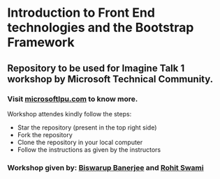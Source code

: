 # Introduction to Front End technologies and the Bootstrap Framework
## Repository to be used for Imagine Talk 1 workshop by Microsoft Technical Community.
### Visit <a href = "www.microsoftlpu.com">microsoftlpu.com</a> to know more.

 Workshop attendes kindly follow the steps:
 
 <ul>
 <li>Star the repository (present in the top right side)</li>
 <li>Fork the repository</li>
 <li>Clone the repository in your local computer</li>
 <li>Follow the instructions as given by the instructors</li>
 </ul>
 

 ### Workshop given by: <a href="https://biswarup.tech" target="_blank">Biswarup Banerjee</a> and <a href = "https://www.linkedin.com/in/rowhitswami/" target="_blank"> Rohit Swami</a>
 
 
